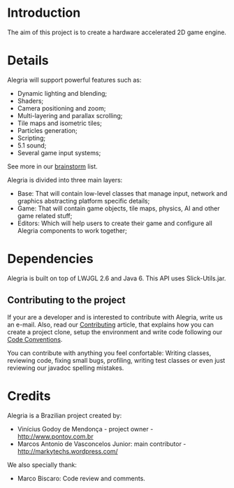 # Introduction #

The aim of this project is to create a hardware accelerated 2D game engine.

# Details #
Alegria will support powerful features such as:
  * Dynamic lighting and blending;
  * Shaders;
  * Camera positioning and zoom;
  * Multi-layering and parallax scrolling;
  * Tile maps and isometric tiles;
  * Particles generation;
  * Scripting;
  * 5.1 sound;
  * Several game input systems;

See more in our [brainstorm](brainstorm.md) list.

Alegria is divided into three main layers:
  * Base: That will contain low-level classes that manage input, network and graphics abstracting platform specific details;
  * Game: That will contain game objects, tile maps, physics, AI and other game related stuff;
  * Editors: Which will help users to create their game and configure all Alegria components to work together;

# Dependencies #
Alegria is built on top of LWJGL 2.6 and Java 6.
This API uses Slick-Utils.jar.

## Contributing to the project ##
If your are a developer and is interested to contribute with Alegria, write us an e-mail. Also, read our [Contributing](Contributing.md) article, that explains how you can create a project clone, setup the environment and write code following our [Code Conventions](CodeConventions.md).

You can contribute with anything you feel confortable: Writing classes, reviewing code, fixing small bugs, profiling, writing test classes or even just reviewing our javadoc spelling mistakes.

# Credits #
Alegria is a Brazilian project created by:

  * Vinícius Godoy de Mendonça - project owner - http://www.pontov.com.br
  * Marcos Antonio de Vasconcelos Junior: main contributor - http://markytechs.wordpress.com/

We also specially thank:
  * Marco Biscaro: Code review and comments.